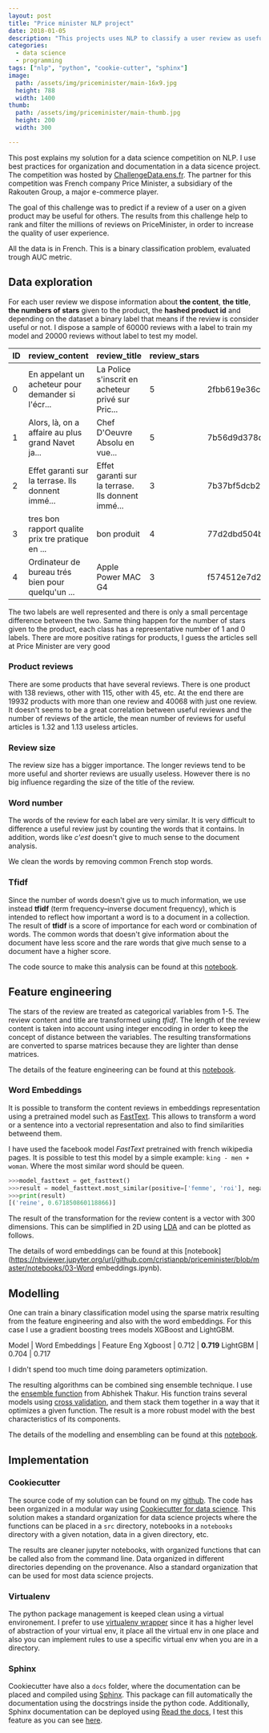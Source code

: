 ```yaml
---
layout: post
title: "Price minister NLP project"
date: 2018-01-05
description: "This projects uses NLP to classify a user review as useful or not useful. Best practices for a data science project such as document structure, documentation and virtual environment are used"
categories:
  - data science
  - programming
tags: ["nlp", "python", "cookie-cutter", "sphinx"]
image:
  path: /assets/img/priceminister/main-16x9.jpg
  height: 788
  width: 1400
thumb:
  path: /assets/img/priceminister/main-thumb.jpg
  height: 200
  width: 300

---
```


This post explains my solution for a data science competition on NLP. I use best practices for organization and documentation in a data sicence project. The competition was hosted by 
[ChallengeData.ens.fr](https://challengedata.ens.fr).
The partner for this competition was French company Price Minister, a 
subsidiary of the Rakouten Group, a major e-commerce player.

The goal of this challenge was to predict if a review of a user on a given 
product may be useful for others. The results from this challenge help to rank 
and filter the millions of reviews on PriceMinister, in order to increase the 
quality of user experience.

All the data is in French.  This is a binary classification problem, evaluated 
trough AUC metric. 

## Data exploration

For each user review we dispose information about **the content**, **the title**, **the numbers of stars** given to the product, the **hashed product id** and depending on the dataset a binary label that means if the review is consider useful or not. I dispose a sample of 60000 reviews with a label to train my model and 20000 reviews without label to test my model. 

ID| 	review_content |	review_title 	|review_stars 	|product 	|Target
---|---|---|---|---|---
0 	|En appelant un acheteur pour demander si l'écr... 	|La Police s'inscrit en acheteur privé sur Pric... 	|5 	|2fbb619e36cda771aa2c47ce50d5... 	|0
1 	|Alors, là, on a affaire au plus grand Navet ja... 	|Chef D'Oeuvre Absolu en vue... 	|5 	|7b56d9d378d9e999d293f3019afb... 	|1
2 	|Effet garanti sur la terrase. Ils donnent immé... 	|Effet garanti sur la terrase. Ils donnent immé... 	|3 	|7b37bf5dcb2fafd11a04ca36893c... 	|0
3 	|tres bon rapport qualite prix tre pratique en ... 	|bon produit 	|4 	|77d2dbd504b933ab3aaf7cb0cf88... 	|1
4 	|Ordinateur de bureau trés bien pour quelqu'un ... 	|Apple Power MAC G4 	|3 	|f574512e7d2dd1dd73c7f8f804bf... 	|1

The two labels are well represented and there is only a small percentage difference between the two. Same thing happen for the number of stars given to the product, each class has a representative number of 1 and 0 labels. There are more positive ratings for products, I guess the articles sell at Price Minister are very good

<amp-img src="/assets/img/priceminister/classes.png" alt="Number of classes" height="100" width="300" layout="responsive"></amp-img>

### Product reviews

There are some products that have several reviews. There is one product with 138 reviews, other with 115, other with 45, etc. At the end there are 19932 products with more than one review and 40068 with just one review. It doesn't seems to be a great correlation between useful reviews and the number of reviews of the article, the mean number of reviews for useful articles is 1.32 and 1.13 useless articles.

<amp-img src="/assets/img/priceminister/product_review.png" alt="Number of product reviews" height="150" width="300" layout="responsive"></amp-img>

### Review size

The review size has a bigger importance. The longer reviews tend to be more useful and shorter reviews are usually useless. However there is no big influence regarding the size of the title of the review.

<amp-img src="/assets/img/priceminister/review_size.png" alt="Size of the review" height="100" width="300" layout="responsive"></amp-img>

### Word number

The words of the review for each label are very similar. It is very difficult to difference a useful review just by counting the words that it contains. In addition, words like *c'est* doesn't give to much sense to the document analysis.

<amp-img src="/assets/img/priceminister/word_number.png" alt="Word number" height="100" width="300" layout="responsive"></amp-img>

We clean the words by removing common French stop words.

<amp-img src="/assets/img/priceminister/word_number_cleaned.png" alt="Word number cleaned" height="100" width="300" layout="responsive"></amp-img>

### Tfidf

Since the number of words doesn't give us to much information, we use instead **tfidf** (term frequency–inverse document frequency), which is intended to reflect how important a word is to a document in a collection. The result of **tfidf** is a score of importance for each word or combination of words. The common words that doesn't give information about the document have less score and the rare words that give much sense to a document have a higher score.  

<amp-img src="/assets/img/priceminister/tfidf_lemma.png" alt="tfidf representations of words lemma" height="100" width="300" layout="responsive"></amp-img>

The code source to make this analysis can be found at this [notebook](https://nbviewer.jupyter.org/url/github.com/cristianpb/priceminister/blob/master/notebooks/01-Exploration.ipynb).

## Feature engineering

The stars of the review are treated as categorical variables from 1-5. The review content and title are transformed using *tfidf*. The length of the review content is taken into account using integer encoding in order to keep the concept of distance between the variables.  The resulting transformations are converted to sparse matrices because they are lighter than dense matrices. 

The details of the feature engineering can be found at this [notebook](https://nbviewer.jupyter.org/url/github.com/cristianpb/priceminister/blob/master/notebooks/02-Train.ipynb).

### Word Embeddings

It is possible to transform the content reviews in embeddings representation using a pretrained model such as [FastText](https://fasttext.cc/docs/en/pretrained-vectors.html). This allows to transform a word or a sentence into a vectorial representation and also to find similarities betweend them.

I have used the facebook model *FastText* pretrained with french wikipedia pages. It is possible to test this model by a simple example: `king - men + woman`. Where the most similar word should be queen. 

```python
>>>model_fasttext = get_fasttext()
>>>result = model_fasttext.most_similar(positive=['femme', 'roi'], negative=['homme'], topn=1)
>>>print(result)
[('reine', 0.671850860118866)]
```

The result of the transformation for the review content is a vector with 300 dimensions. This can be simplified in 2D using [LDA](https://en.wikipedia.org/wiki/Latent_Dirichlet_allocation) and can be plotted as follows.

<amp-img src="/assets/img/priceminister/word_embeddings_lda.png" alt="Word embeddings" height="100" width="300" layout="responsive"></amp-img>

The details of word embeddings can be found at this [notebook](https://nbviewer.jupyter.org/url/github.com/cristianpb/priceminister/blob/master/notebooks/03-Word embeddings.ipynb).

## Modelling

One can train a binary classification model using the sparse matrix resulting from the feature engineering and also with the word embeddings. For this case I use a gradient boosting trees models XGBoost and LightGBM.
 
Model | Word Embeddings | Feature Eng
Xgboost | 0.712 | **0.719**
LightGBM | 0.704 | 0.717

I didn't spend too much time doing parameters optimization.

The resulting algorithms can be combined sing ensemble technique. I use the [ensemble function](https://github.com/abhishekkrthakur/pysembler) from Abhishek Thakur. His function trains several models using [cross validation](http://scikit-learn.org/stable/modules/generated/sklearn.model_selection.KFold.html), and them stack them together in a way that it optimizes a given function.  The result is a more robust model with the best characteristics of its components.

The details of the modelling and ensembling can be found at this [notebook](https://nbviewer.jupyter.org/url/github.com/cristianpb/priceminister/blob/master/notebooks/04-Ensembling.ipynb).

## Implementation

### Cookiecutter

The source code of my solution can be found on my [github](https://github.com/cristianpb/priceminister). The code has been organized in a modular way using [Cookiecutter for data science](https://drivendata.github.io/cookiecutter-data-science/). This solution makes a standard organization for data science projects where the functions can be placed in a `src` directory, notebooks in a `notebooks` directory with a given notation, data in a given directory, etc. 

The results are cleaner jupyter notebooks, with organized functions that can be called also from the command line. Data organized in different directories depending on the provenance. Also a standard organization that can be used for most data science projects.

### Virtualenv

The python package management is keeped clean using a virtual environement. I prefer to use [virtualenv wrapper](https://virtualenvwrapper.readthedocs.io/en/latest) since it has a higher level of abstraction of your virtual env, it place all the virtual env in one place and also you can implement rules to use a specific virtual env when you are in a directory.   


### Sphinx

Cookiecutter have also a `docs` folder, where the documentation can be placed and compiled using [Sphinx](http://www.sphinx-doc.org/en/stable/). This package can fill automatically the documentation using the docstrings inside the python code. Additionally, Sphinx documentation can be deployed using [Read the docs](https://readthedocs.org/), I test this feature as you can see [here](http://priceminister.rtfd.io/).
